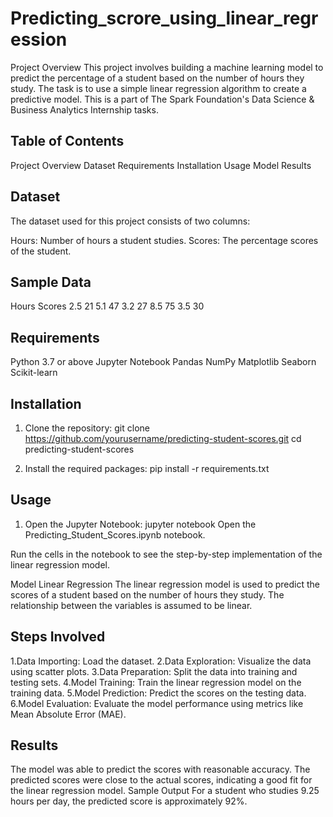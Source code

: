 # Predicting_scrore_using_linear_regression
Project Overview
This project involves building a machine learning model to predict the percentage of a student based on the number of hours they study. The task is to use a simple linear regression algorithm to create a predictive model. This is a part of The Spark Foundation's Data Science & Business Analytics Internship tasks.

## Table of Contents
Project Overview
Dataset
Requirements
Installation
Usage
Model
Results

## Dataset
The dataset used for this project consists of two columns:

Hours: Number of hours a student studies.
Scores: The percentage scores of the student.

## Sample Data
Hours	Scores
2.5	21
5.1	47
3.2	27
8.5	75
3.5	30

## Requirements
Python 3.7 or above
Jupyter Notebook
Pandas
NumPy
Matplotlib
Seaborn
Scikit-learn

 ## Installation
1. Clone the repository:
   git clone https://github.com/yourusername/predicting-student-scores.git
   cd predicting-student-scores

2. Install the required packages:
   pip install -r requirements.txt

## Usage
1. Open the Jupyter Notebook:
   jupyter notebook
Open the Predicting_Student_Scores.ipynb notebook.

Run the cells in the notebook to see the step-by-step implementation of the linear regression model.

Model
Linear Regression
The linear regression model is used to predict the scores of a student based on the number of hours they study. The relationship between the variables is assumed to be linear.

## Steps Involved
1.Data Importing: Load the dataset.
2.Data Exploration: Visualize the data using scatter plots.
3.Data Preparation: Split the data into training and testing sets.
4.Model Training: Train the linear regression model on the training data.
5.Model Prediction: Predict the scores on the testing data.
6.Model Evaluation: Evaluate the model performance using metrics like Mean Absolute Error (MAE).

## Results
The model was able to predict the scores with reasonable accuracy.
The predicted scores were close to the actual scores, indicating a good fit for the linear regression model.
Sample Output
For a student who studies 9.25 hours per day, the predicted score is approximately 92%.

